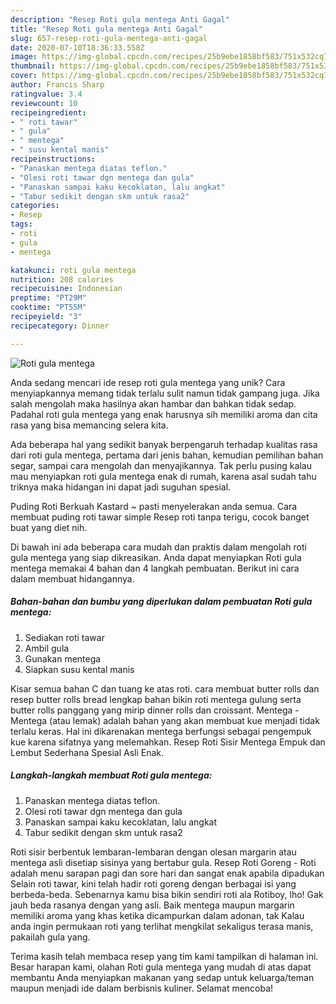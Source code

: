 ```yaml
---
description: "Resep Roti gula mentega Anti Gagal"
title: "Resep Roti gula mentega Anti Gagal"
slug: 657-resep-roti-gula-mentega-anti-gagal
date: 2020-07-10T18:36:33.558Z
image: https://img-global.cpcdn.com/recipes/25b9ebe1858bf583/751x532cq70/roti-gula-mentega-foto-resep-utama.jpg
thumbnail: https://img-global.cpcdn.com/recipes/25b9ebe1858bf583/751x532cq70/roti-gula-mentega-foto-resep-utama.jpg
cover: https://img-global.cpcdn.com/recipes/25b9ebe1858bf583/751x532cq70/roti-gula-mentega-foto-resep-utama.jpg
author: Francis Sharp
ratingvalue: 3.4
reviewcount: 10
recipeingredient:
- " roti tawar"
- " gula"
- " mentega"
- " susu kental manis"
recipeinstructions:
- "Panaskan mentega diatas teflon."
- "Olesi roti tawar dgn mentega dan gula"
- "Panaskan sampai kaku kecoklatan, lalu angkat"
- "Tabur sedikit dengan skm untuk rasa2"
categories:
- Resep
tags:
- roti
- gula
- mentega

katakunci: roti gula mentega 
nutrition: 208 calories
recipecuisine: Indonesian
preptime: "PT29M"
cooktime: "PT55M"
recipeyield: "3"
recipecategory: Dinner

---
```



![Roti gula mentega](https://img-global.cpcdn.com/recipes/25b9ebe1858bf583/751x532cq70/roti-gula-mentega-foto-resep-utama.jpg)

Anda sedang mencari ide resep roti gula mentega yang unik? Cara menyiapkannya memang tidak terlalu sulit namun tidak gampang juga. Jika salah mengolah maka hasilnya akan hambar dan bahkan tidak sedap. Padahal roti gula mentega yang enak harusnya sih memiliki aroma dan cita rasa yang bisa memancing selera kita.

Ada beberapa hal yang sedikit banyak berpengaruh terhadap kualitas rasa dari roti gula mentega, pertama dari jenis bahan, kemudian pemilihan bahan segar, sampai cara mengolah dan menyajikannya. Tak perlu pusing kalau mau menyiapkan roti gula mentega enak di rumah, karena asal sudah tahu triknya maka hidangan ini dapat jadi suguhan spesial.

Puding Roti Berkuah Kastard ~ pasti menyelerakan anda semua. Cara membuat puding roti tawar simple Resep roti tanpa terigu, cocok banget buat yang diet nih.


Di bawah ini ada beberapa cara mudah dan praktis dalam mengolah roti gula mentega yang siap dikreasikan. Anda dapat menyiapkan Roti gula mentega memakai 4 bahan dan 4 langkah pembuatan. Berikut ini cara dalam membuat hidangannya.

<!--inarticleads1-->

##### Bahan-bahan dan bumbu yang diperlukan dalam pembuatan Roti gula mentega:

1. Sediakan  roti tawar
1. Ambil  gula
1. Gunakan  mentega
1. Siapkan  susu kental manis


Kisar semua bahan C dan tuang ke atas roti. cara membuat butter rolls dan resep butter rolls bread lengkap bahan bikin roti mentega gulung serta butter rolls panggang yang mirip dinner rolls dan croissant. Mentega - Mentega (atau lemak) adalah bahan yang akan membuat kue menjadi tidak terlalu keras. Hal ini dikarenakan mentega berfungsi sebagai pengempuk kue karena sifatnya yang melemahkan. Resep Roti Sisir Mentega Empuk dan Lembut Sederhana Spesial Asli Enak. 

<!--inarticleads2-->

##### Langkah-langkah membuat Roti gula mentega:

1. Panaskan mentega diatas teflon.
1. Olesi roti tawar dgn mentega dan gula
1. Panaskan sampai kaku kecoklatan, lalu angkat
1. Tabur sedikit dengan skm untuk rasa2


Roti sisir berbentuk lembaran-lembaran dengan olesan margarin atau mentega asli disetiap sisinya yang bertabur gula. Resep Roti Goreng - Roti adalah menu sarapan pagi dan sore hari dan sangat enak apabila dipadukan Selain roti tawar, kini telah hadir roti goreng dengan berbagai isi yang berbeda-beda. Sebenarnya kamu bisa bikin sendiri roti ala Rotiboy, lho! Gak jauh beda rasanya dengan yang asli. Baik mentega maupun margarin memiliki aroma yang khas ketika dicampurkan dalam adonan, tak Kalau anda ingin permukaan roti yang terlihat mengkilat sekaligus terasa manis, pakailah gula yang. 

Terima kasih telah membaca resep yang tim kami tampilkan di halaman ini. Besar harapan kami, olahan Roti gula mentega yang mudah di atas dapat membantu Anda menyiapkan makanan yang sedap untuk keluarga/teman maupun menjadi ide dalam berbisnis kuliner. Selamat mencoba!
